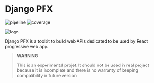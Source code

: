 # Django PFX

![pipeline]
![coverage]

![logo]

Django PFX is a toolkit to build web APIs dedicated to be used by React progressive web app.

> **WARNING**
>
> This is an experimental projet. It should not be used in real project because it is incomplete and there is no warranty of keeping compatibility in future version.

[logo]: https://gitlab.com/hmartinet/django-pfx/-/raw/master/img/pfx.png "PFX"
[pipeline]: https://gitlab.com/hmartinet/django-pfx/badges/master/pipeline.svg "Pipeline Status"
[coverage]: https://gitlab.com/hmartinet/django-pfx/badges/master/coverage.svg "Code Coverage"
